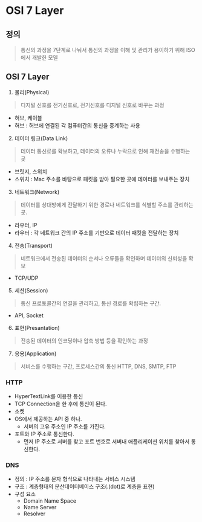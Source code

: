 
# OSI 7 Layer
## 정의
> 통신의 과정을 7단계로 나눠서 통신의 과정을 이해 및 관리가 용이하기 위해 ISO에서 개발한 모델
## OSI 7 Layer
1. 물리(Physical)  
> 디지털 신호를 전기신호로, 전기신호를 디지털 신호로 바꾸는 과정
   - 허브, 케이블
   - 허브 : 허브에 연결된 각 컴퓨터간의 통신을 중계하는 사용
2. 데이터 링크(Data Link)
> 데이터 통신로를 확보하고, 데이터의 오류나 누락으로 인해 재전송을 수행하는 곳
- 브릿지, 스위치
- 스위치 : Mac 주소를 바탕으로 패킷을 받아 필요한 곳에 데이터를 보내주는 장치
3. 네트워크(Network)
> 데이터를 상대방에게 전달하기 위한 경로나 네트워크를 식별할 주소를 관리하는 곳.
- 라우터, IP
- 라우터 : 각 네트워크 간의 IP 주소를 기반으로 데이터 패킷을 전달하는 장치
4. 전송(Transport)
> 네트워크에서 전송된 데이터의 순서나 오류들을 확인하며 데이터의 신뢰성을 확보
- TCP/UDP
5. 세션(Session)
> 통신 프로토콜간의 연결을 관리하고, 통신 경로를 확립하는 구간.
- API, Socket
6. 표현(Presantation)
> 전송된 데이터의 인코딩이나 압축 방법 등을 확인하는 과정
7. 응용(Application)
> 서비스를 수행하는 구간, 프로세스간의 통신
> HTTP, DNS, SMTP, FTP
### HTTP
 - HyperTextLink를 이용한 통신
 - TCP Connection을 한 후에 통신이 된다.
 - 소켓
 - OS에서 제공하는 API 중 하나.
   - 서버의 고유 주소인 IP 주소를 가진다.
 - 포트와 IP 주소로 통신한다.
   - 먼저 IP 주소로 서버를 찾고 포트 번호로 서버내 애플리케이션 위치를 찾아서 통신한다.
### DNS
- 정의 : IP 주소를 문자 형식으로 나타내는 서비스 시스템
- 구조 : 계층형태의 분산데이터베이스 구조(.(dot)로 계층을 표현)
- 구성 요소 
  - Domain Name Space
  - Name Server
  - Resolver
